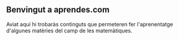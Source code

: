 ## Benvingut a aprendes.com

Aviat aquí hi trobaràs continguts que permeteren fer l'aprenentatge d'algunes matèries del camp de les matemàtiques.
